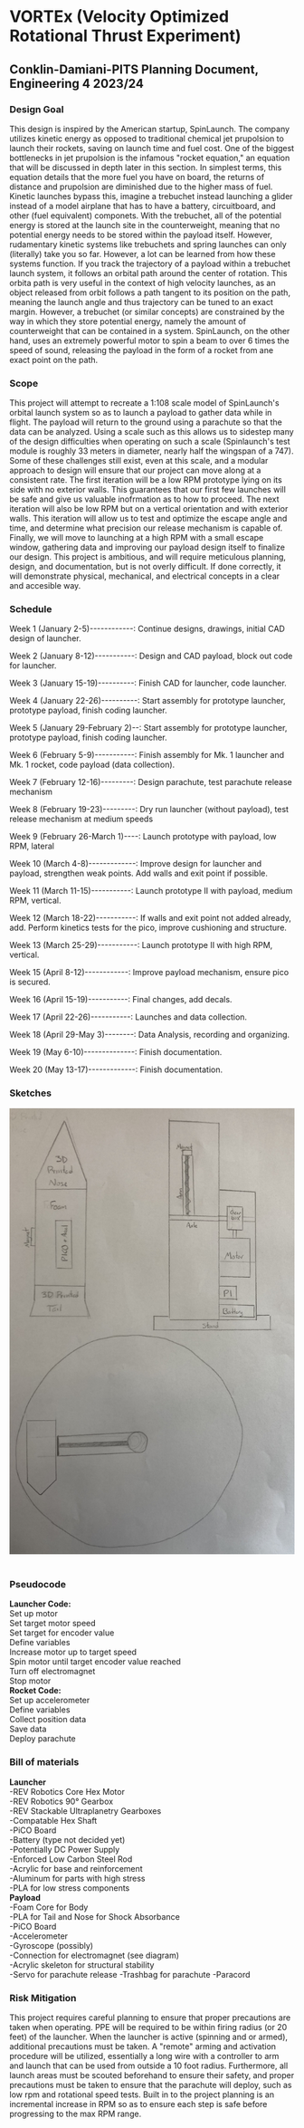 # VORTEx (Velocity Optimized Rotational Thrust Experiment)
## Conklin-Damiani-PITS Planning Document, Engineering 4 2023/24
### Design Goal
This design is inspired by the American startup, SpinLaunch. The company utilizes kinetic energy as opposed to traditional chemical jet prupolsion to launch their rockets, saving on launch time and fuel cost. One of the biggest bottlenecks in jet prupolsion is the infamous "rocket equation," an equation that will be discussed in depth later in this section. In simplest terms, this equation details that the more fuel you have on board, the returns of distance and prupolsion are diminished due to the higher mass of fuel. Kinetic launches bypass this, imagine a trebuchet instead launching a glider instead of a model airplane that has to have a battery, circuitboard, and other (fuel equivalent) componets. With the trebuchet, all of the potential energy is stored at the launch site in the counterweight, meaning that no potential energy needs to be stored within the payload itself. However, rudamentary kinetic systems like trebuchets and spring launches can only (literally) take you so far. However, a lot can be learned from how these systems function. If you track the trajectory of a payload within a trebuchet launch system, it follows an orbital path around the center of rotation. This orbita path is very useful in the context of high velocity launches, as an object released from orbit follows a path tangent to its position on the path, meaning the launch angle and thus trajectory can be tuned to an exact margin. However, a trebuchet (or similar concepts) are constrained by the way in which they store potential energy, namely the amount of counterweight that can be contained in a system. SpinLaunch, on the other hand, uses an extremely powerful motor to spin a beam to over 6 times the speed of sound, releasing the payload in the form of a rocket from ane exact point on the path.
&nbsp;
### Scope
This project will attempt to recreate a 1:108 scale model of SpinLaunch's orbital launch system so as to launch a payload to gather data while in flight. The payload will return to the ground using a parachute so that the data can be analyzed. Using a scale such as this allows us to sidestep many of the design difficulties when operating on such a scale (Spinlaunch's test module is roughly 33 meters in diameter, nearly half the wingspan of a 747). Some of these challenges still exist, even at this scale, and a modular approach to design will ensure that our project can move along at a consistent rate. The first iteration will be a low RPM prototype lying on its side with no exterior walls. This guarantees that our first few launches will be safe and give us valuable inofrmation as to how to proceed. The next iteration will also be low RPM but on a vertical orientation and with exterior walls. This iteration will allow us to test and optimize the escape angle and time, and determine what precision our release mechanism is capable of. Finally, we will move to launching at a high RPM with a small escape window, gathering data and improving our payload design itself to finalize our design. This project is ambitious, and will require meticulous planning, design, and documentation, but is not overly difficult. If done correctly, it will demonstrate physical, mechanical, and electrical concepts in a clear and accesible way.
&nbsp;
### Schedule
Week 1 (January 2-5)------------: Continue designs, drawings, initial CAD design of launcher. 

Week 2 (January 8-12)-----------: Design and CAD payload, block out code for launcher. 

Week 3 (January 15-19)----------: Finish CAD for launcher, code launcher. 

Week 4 (January 22-26)----------: Start assembly for prototype launcher, prototype payload, finish coding launcher.

Week 5 (January 29-February 2)--: Start assembly for prototype launcher, prototype payload, finish coding launcher.

Week 6 (February 5-9)-----------: Finish assembly for Mk. 1 launcher and Mk. 1 rocket, code payload (data collection).

Week 7 (February 12-16)---------: Design parachute, test parachute release mechanism

Week 8 (February 19-23)---------: Dry run launcher (without payload), test release mechanism at medium speeds

Week 9 (February 26-March 1)----: Launch prototype with payload, low RPM, lateral

Week 10 (March 4-8)-------------: Improve design for launcher and payload, strengthen weak points. Add walls and exit point if possible.

Week 11 (March 11-15)-----------: Launch prototype II with payload, medium RPM, vertical.

Week 12 (March 18-22)-----------: If walls and exit point not added already, add. Perform kinetics tests for the pico, improve cushioning and structure.

Week 13 (March 25-29)-----------: Launch prototype II with high RPM, vertical.

Week 15 (April 8-12)------------: Improve payload mechanism, ensure pico is secured.

Week 16 (April 15-19)-----------: Final changes, add decals.

Week 17 (April 22-26)-----------: Launches and data collection.

Week 18 (April 29-May 3)--------: Data Analysis, recording and organizing.

Week 19 (May 6-10)--------------: Finish documentation.

Week 20 (May 13-17)-------------: Finish documentation. 
&nbsp;

### Sketches
![Image](sketches.jpg)
&nbsp;
### Pseudocode
**Launcher Code:**  
Set up motor  
Set target motor speed  
Set target for encoder value  
Define variables  
Increase motor up to target speed  
Spin motor until target encoder value reached  
Turn off electromagnet  
Stop motor  
**Rocket Code:**  
Set up accelerometer  
Define variables  
Collect position data  
Save data  
Deploy parachute
&nbsp;
### Bill of materials
**Launcher**  
-REV Robotics Core Hex Motor  
-REV Robotics 90° Gearbox  
-REV Stackable Ultraplanetry Gearboxes  
-Compatable Hex Shaft  
-PiCO Board  
-Battery (type not decided yet)  
      -Potentially DC Power Supply  
-Enforced Low Carbon Steel Rod  
-Acrylic for base and reinforcement  
-Aluminum for parts with high stress  
-PLA for low stress components  
**Payload**  
-Foam Core for Body  
-PLA for Tail and Nose for Shock Absorbance  
-PiCO Board  
-Accelerometer  
-Gyroscope (possibly)  
-Connection for electromagnet (see diagram)  
-Acrylic skeleton for structural stability  
-Servo for parachute release
-Trashbag for parachute
-Paracord
&nbsp;
### Risk Mitigation
This project requires careful planning to ensure that proper precautions are taken when operating. PPE will be required to be within firing radius (or 20 feet) of the launcher. When the launcher is active (spinning and or armed), additional precautions must be taken. A "remote" arming and activation procedure will be utilized, essentially a long wire with a controller to arm and launch that can be used from outside a 10 foot radius. Furthermore, all launch areas must be scouted beforehand to ensure their safety, and proper precautions must be taken to ensure that the parachute will deploy, such as low rpm and rotational speed tests. Built in to the project planning is an incremental increase in RPM so as to ensure each step is safe before progressing to the max RPM range.


